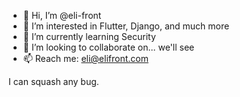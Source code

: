 - 👋 Hi, I’m @eli-front
- 👀 I’m interested in Flutter, Django, and much more
- 🌱 I’m currently learning Security
- 💞️ I’m looking to collaborate on... we'll see
- 📫 Reach me: eli@elifront.com

I can squash any bug.
